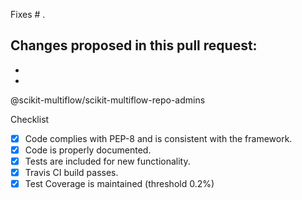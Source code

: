 Fixes # .

Changes proposed in this pull request:
-
-
-

@scikit-multiflow/scikit-multiflow-repo-admins

Checklist

- [x] Code complies with PEP-8 and is consistent with the framework.
- [x] Code is properly documented.
- [x] Tests are included for new functionality.
- [x] Travis CI build passes.
- [x] Test Coverage is maintained (threshold 0.2%)